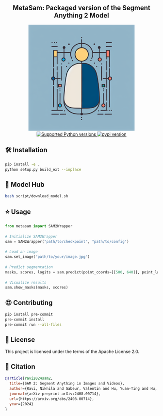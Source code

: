 <div align="center">
<h2>
    MetaSam: Packaged version of the Segment Anything 2 Model
</h2>
<div>
    <img width="350" alt="teaser" src="doc/assets/logo.png">
</div>
<div>
    <a href="https://pypi.org/project/metasam" target="_blank">
        <img src="https://img.shields.io/pypi/pyversions/metasam.svg?color=%2334D058" alt="Supported Python versions">
    </a>
    <a href="https://badge.fury.io/py/metasam"><img src="https://badge.fury.io/py/metasam.svg" alt="pypi version"></a>
</div>
</div>

## 🛠️ Installation

```bash
pip install -e .
python setup.py build_ext --inplace
```

## 🤗 Model Hub

```bash
bash script/download_model.sh
```

## ⭐ Usage

```python
from metasam import SAM2Wrapper

# Initialize SAM2Wrapper
sam = SAM2Wrapper("path/to/checkpoint", "path/to/config")

# Load an image
sam.set_image("path/to/your/image.jpg")

# Predict segmentation
masks, scores, logits = sam.predict(point_coords=[[500, 640]], point_labels=[1])

# Visualize results
sam.show_masks(masks, scores)
```

## 😍 Contributing

```bash
pip install pre-commit
pre-commit install
pre-commit run --all-files
```

## 📜 License

This project is licensed under the terms of the Apache License 2.0.

## 🤗 Citation

```bibtex
@article{ravi2024sam2,
  title={SAM 2: Segment Anything in Images and Videos},
  author={Ravi, Nikhila and Gabeur, Valentin and Hu, Yuan-Ting and Hu, Ronghang and Ryali, Chaitanya and Ma, Tengyu and Khedr, Haitham and R{\"a}dle, Roman and Rolland, Chloe and Gustafson, Laura and Mintun, Eric and Pan, Junting and Alwala, Kalyan Vasudev and Carion, Nicolas and Wu, Chao-Yuan and Girshick, Ross and Doll{\'a}r, Piotr and Feichtenhofer, Christoph},
  journal={arXiv preprint arXiv:2408.00714},
  url={https://arxiv.org/abs/2408.00714},
  year={2024}
}
```
